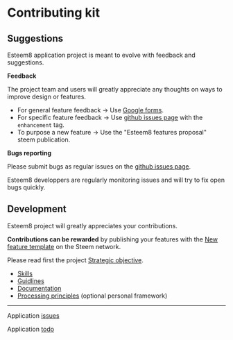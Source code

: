 # Contributing kit

## Suggestions

Esteem8 application project is meant to evolve with feedback and suggestions.

**Feedback**

The project team and users will greatly appreciate any thoughts on ways to improve design or features.

* For general feature feedback  -> Use [Google forms](https://goo.gl/6a99QQ).
* For specific feature feedback -> Use [github issues page](https://github.com/esteem8app/esteem8app.github.io/issues) with the `enhancement` tag.
* To purpose a new feature -> Use the "Esteem8 features proposal" steem publication.

**Bugs reporting**

Please submit bugs as regular issues on the [github issues page](https://github.com/esteem8app/esteem8app.github.io/issues).

Esteem8 developpers are regularly monitoring issues and will try to fix open bugs quickly.

## Development

Esteem8 project will greatly appreciates your contributions.

**Contributions can be rewarded** by publishing your features with the [New feature template](https://github.com/esteem8app/esteem8app.github.io/blob/master/docs/contributing-kit/New-feature-template.md) on the Steem network.

Please read first the project [Strategic objective](https://github.com/esteem8app/esteem8app.github.io/blob/master/docs/Strategic-objective.md).

* [Skills](https://github.com/esteem8app/esteem8app.github.io/blob/master/docs/contributing-kit/Skills.md)
* [Guidlines](https://github.com/esteem8app/esteem8app.github.io/blob/master/docs/contributing-kit/Guidlines.md)
* [Documentation](https://github.com/esteem8app/esteem8app.github.io/blob/master/docs/contributing-kit/Documentation.md)
* [Processing principles](https://github.com/esteem8app/esteem8app.github.io/blob/master/docs/contributing-kit/Processing-principles.md) (optional personal framework)

---
Application [issues](https://github.com/esteem8app/esteem8app.github.io/issues)

Application [todo](https://github.com/esteem8app/esteem8app.github.io/projects/7)
